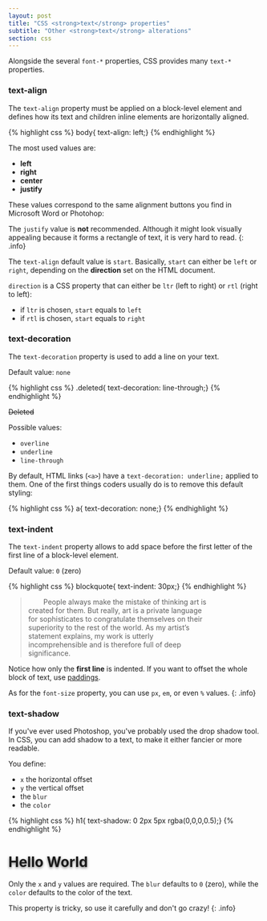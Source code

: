 ```yaml
---
layout: post
title: "CSS <strong>text</strong> properties"
subtitle: "Other <strong>text</strong> alterations"
section: css
---
```


Alongside the several `font-*` properties, CSS provides many `text-*` properties.

### text-align

The `text-align` property must be applied on a block-level element and defines how its text and children inline elements are horizontally aligned.

{% highlight css %}
body{ text-align: left;}
{% endhighlight %}

The most used values are:

* **left**
* **right**
* **center**
* **justify**

These values correspond to the same alignment buttons you find in Microsoft Word or Photohop:

<i class="fa fa-align-left"></i> <i class="fa fa-align-right"></i> <i class="fa fa-align-center"></i> <i class="fa fa-align-justify"></i>

The `justify` value is **not** recommended. Although it might look visually appealing because it forms a rectangle of text, it is very hard to read.
{: .info}

The `text-align` default value is `start`. Basically, `start` can either be `left` or `right`, depending on the **direction** set on the HTML document.

`direction` is a CSS property that can either be `ltr` (left to right) or `rtl` (right to left):

* if `ltr` is chosen, `start` equals to `left`
* if `rtl` is chosen, `start` equals to `right`

### text-decoration

The `text-decoration` property is used to add a line on your text.

Default value: `none`

{% highlight css %}
.deleted{ text-decoration: line-through;}
{% endhighlight %}

<div class="result">
  <p style="text-decoration: line-through;">Deleted</p>
</div>

Possible values:

* `overline`
* `underline`
* `line-through`

By default, HTML links (`<a>`) have a `text-decoration: underline;` applied to them. One of the first things coders usually do is to remove this default styling:

{% highlight css %}
a{ text-decoration: none;}
{% endhighlight %}

### text-indent

The `text-indent` property allows to add space before the first letter of the first line of a block-level element.

Default value: `0` (zero)

{% highlight css %}
blockquote{ text-indent: 30px;}
{% endhighlight %}

<div class="result" style="max-width: 400px;">
  <blockquote style="text-indent: 30px;">People always make the mistake of thinking art is created for them. But really, art is a private language for sophisticates to congratulate themselves on their superiority to the rest of the world. As my artist’s statement explains, my work is utterly incomprehensible and is therefore full of deep significance.</blockquote>
</div>

Notice how only the **first line** is indented. If you want to offset the whole block of text, use [paddings](/css-padding.html).

As for the `font-size` property, you can use `px`, `em`, or even `%` values.
{: .info}


### text-shadow

If you've ever used Photoshop, you've probably used the drop shadow tool. In CSS, you can add shadow to a text, to make it either fancier or more readable.

You define:

* `x` the horizontal offset
* `y` the vertical offset
* the `blur`
* the `color`

{% highlight css %}
h1{ text-shadow: 0 2px 5px rgba(0,0,0,0.5);}
{% endhighlight %}

<div class="result">
  <h1 style="text-shadow: 0 2px 5px rgba(0,0,0,0.5);">Hello World</h1>
</div>

Only the `x` and `y` values are required. The `blur` defaults to `0` (zero), while the `color` defaults to the color of the text.

This property is tricky, so use it carefully and don't go crazy!
{: .info}
